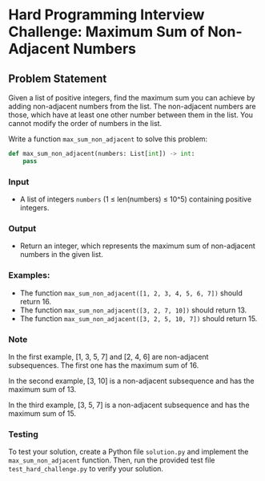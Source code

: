 # Hard Programming Interview Challenge: Maximum Sum of Non-Adjacent Numbers

## Problem Statement

Given a list of positive integers, find the maximum sum you can achieve by adding non-adjacent numbers from the list. The non-adjacent numbers are those, which have at least one other number between them in the list. You cannot modify the order of numbers in the list.

Write a function `max_sum_non_adjacent` to solve this problem:

```python
def max_sum_non_adjacent(numbers: List[int]) -> int:
    pass
```

### Input

- A list of integers `numbers` (1 ≤ len(numbers) ≤ 10^5) containing positive integers.

### Output

- Return an integer, which represents the maximum sum of non-adjacent numbers in the given list.

### Examples:

- The function `max_sum_non_adjacent([1, 2, 3, 4, 5, 6, 7])` should return 16.
- The function `max_sum_non_adjacent([3, 2, 7, 10])` should return 13.
- The function `max_sum_non_adjacent([3, 2, 5, 10, 7])` should return 15.

### Note

In the first example, [1, 3, 5, 7] and [2, 4, 6] are non-adjacent subsequences. The first one has the maximum sum of 16.

In the second example, [3, 10] is a non-adjacent subsequence and has the maximum sum of 13.

In the third example, [3, 5, 7] is a non-adjacent subsequence and has the maximum sum of 15.

### Testing

To test your solution, create a Python file `solution.py` and implement the `max_sum_non_adjacent` function. Then, run the provided test file `test_hard_challenge.py` to verify your solution.